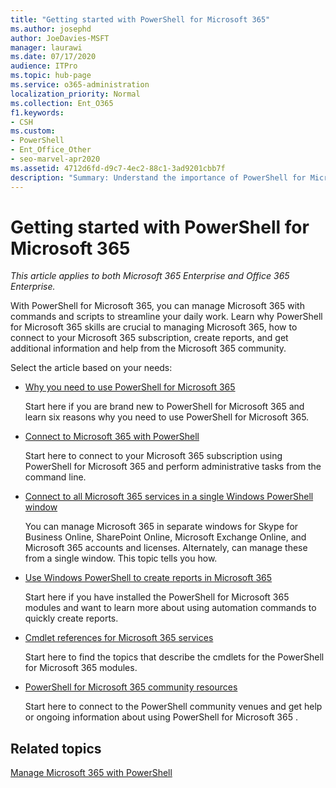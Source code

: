 ```yaml
---
title: "Getting started with PowerShell for Microsoft 365"
ms.author: josephd
author: JoeDavies-MSFT
manager: laurawi
ms.date: 07/17/2020
audience: ITPro
ms.topic: hub-page
ms.service: o365-administration
localization_priority: Normal
ms.collection: Ent_O365
f1.keywords:
- CSH
ms.custom: 
- PowerShell
- Ent_Office_Other
- seo-marvel-apr2020
ms.assetid: 4712d6fd-d9c7-4ec2-88c1-3ad9201cbb7f
description: "Summary: Understand the importance of PowerShell for Microsoft 365, get connected to your Microsoft 365 tenant, and get help."
---
```


# Getting started with PowerShell for Microsoft 365

*This article applies to both Microsoft 365 Enterprise and Office 365 Enterprise.*

With PowerShell for Microsoft 365, you can manage Microsoft 365 with commands and scripts to streamline your daily work. Learn why PowerShell for Microsoft 365 skills are crucial to managing Microsoft 365, how to connect to your Microsoft 365 subscription, create reports, and get additional information and help from the Microsoft 365 community.
  
Select the article based on your needs:
  
- [Why you need to use PowerShell for Microsoft 365](why-you-need-to-use-microsoft-365-powershell.md)
    
    Start here if you are brand new to PowerShell for Microsoft 365 and learn six reasons why you need to use PowerShell for Microsoft 365. 
    
- [Connect to Microsoft 365 with PowerShell](connect-to-microsoft-365-powershell.md)
    
    Start here to connect to your Microsoft 365 subscription using PowerShell for Microsoft 365 and perform administrative tasks from the command line.
    
- [Connect to all Microsoft 365 services in a single Windows PowerShell window](connect-to-all-microsoft-365-services-in-a-single-windows-powershell-window.md)
    
    You can manage Microsoft 365 in separate windows for Skype for Business Online, SharePoint Online, Microsoft Exchange Online, and Microsoft 365 accounts and licenses. Alternately, can manage these from a single window. This topic tells you how.
    
- [Use Windows PowerShell to create reports in Microsoft 365](use-windows-powershell-to-create-reports-in-microsoft-365.md)
    
    Start here if you have installed the PowerShell for Microsoft 365 modules and want to learn more about using automation commands to quickly create reports. 
    
- [Cmdlet references for Microsoft 365 services](cmdlet-references-for-microsoft-365-services.md)
    
    Start here to find the topics that describe the cmdlets for the PowerShell for Microsoft 365 modules.
    
- [PowerShell for Microsoft 365 community resources](microsoft-365-powershell-community-resources.md)
    
    Start here to connect to the PowerShell community venues and get help or ongoing information about using PowerShell for Microsoft 365 .
    
## Related topics

[Manage Microsoft 365 with PowerShell](manage-microsoft-365-with-microsoft-365-powershell.md)

